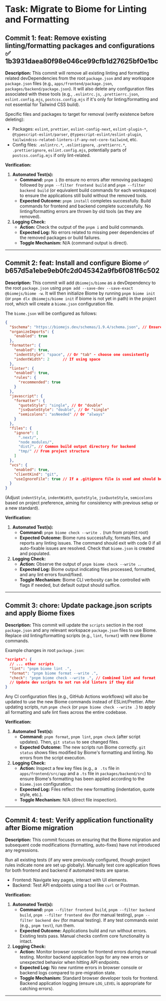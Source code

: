# Task: Migrate to Biome for Linting and Formatting

## Commit 1: feat: Remove existing linting/formatting packages and configurations ✅ 1b3931daea80f98e046ce99cfb1d27625bf0e1bc
**Description:**
This commit will remove all existing linting and formatting related devDependencies from the root `package.json` and any workspace `package.json` files (e.g., `apps/frontend/package.json`, `packages/backend/package.json`). It will also delete any configuration files associated with these tools (e.g., `.eslintrc.js`, `.prettierrc.json`, `eslint.config.mjs`, `postcss.config.mjs` if it's only for linting/formatting and not essential for Tailwind CSS build).

Specific files and packages to target for removal (verify existence before deleting):
- Packages: `eslint`, `prettier`, `eslint-config-next`, `eslint-plugin-*`, `@typescript-eslint/parser`, `@typescript-eslint/eslint-plugin`, `tailwindcss-related-linters-if-any-not-core-tailwind`, etc.
- Config files: `.eslintrc.*`, `.eslintignore`, `.prettierrc.*`, `.prettierignore`, `eslint.config.mjs`, potentially parts of `postcss.config.mjs` if only lint-related.

**Verification:**
1.  **Automated Test(s):**
    *   **Command:** `pnpm i` (to ensure no errors after removing packages) followed by `pnpm --filter frontend build` and `pnpm --filter backend build` (or equivalent build commands for each workspace) to ensure the applications still build without the removed tools.
    *   **Expected Outcome:** `pnpm install` completes successfully. Build commands for frontend and backend complete successfully. No linting/formatting errors are thrown by old tools (as they are removed).
2.  **Logging Check:**
    *   **Action:** Check the output of the `pnpm i` and build commands.
    *   **Expected Log:** No errors related to missing peer dependencies of the removed packages or build failures.
    *   **Toggle Mechanism:** N/A (command output is direct).

---

## Commit 2: feat: Install and configure Biome ✅ b657d5a1ebe9eb0fc2d045342a9fb6f081f6c502
**Description:**
This commit will add `@biomejs/biome` as a devDependency to the root `package.json` using `pnpm add --save-dev --save-exact @biomejs/biome -w`. It will then initialize Biome by running `pnpm biome init` (or `pnpm dlx @biomejs/biome init` if biome is not yet in path) in the project root, which will create a `biome.json` configuration file.

The `biome.json` will be configured as follows:
```json
{
  "$schema": "https://biomejs.dev/schemas/1.9.4/schema.json", // Ensure this is the latest schema
  "organizeImports": {
    "enabled": true
  },
  "formatter": {
    "enabled": true,
    "indentStyle": "space", // Or "tab" - choose one consistently
    "indentWidth": 2      // If using space
  },
  "linter": {
    "enabled": true,
    "rules": {
      "recommended": true
    }
  },
  "javascript": {
    "formatter": {
      "quoteStyle": "single", // Or "double"
      "jsxQuoteStyle": "double", // Or "single"
      "semicolons": "asNeeded" // Or "always"
    }
  },
  "files": {
    "ignore": [
      ".next/",
      "node_modules/",
      "dist/", // Common build output directory for backend
      "tmp/" // From project structure
    ]
  },
  "vcs": {
    "enabled": true,
    "clientKind": "git",
    "useIgnoreFile": true // If a .gitignore file is used and should be respected by Biome
  }
}
```
(Adjust `indentStyle`, `indentWidth`, `quoteStyle`, `jsxQuoteStyle`, `semicolons` based on project preference, aiming for consistency with previous setup or a new standard).

**Verification:**
1.  **Automated Test(s):**
    *   **Command:** `pnpm biome check --write .` (run from project root)
    *   **Expected Outcome:** Biome runs successfully, formats files, and reports any linting issues. The command should exit with code 0 if all auto-fixable issues are resolved. Check that `biome.json` is created and populated.
2.  **Logging Check:**
    *   **Action:** Observe the output of `pnpm biome check --write .`.
    *   **Expected Log:** Biome output indicating files processed, formatted, and any lint errors found/fixed.
    *   **Toggle Mechanism:** Biome CLI verbosity can be controlled with flags if needed, but default output should suffice.

---

## Commit 3: chore: Update package.json scripts and apply Biome fixes
**Description:**
This commit will update the `scripts` section in the root `package.json` and any relevant workspace `package.json` files to use Biome.
Replace old linting/formatting scripts (e.g., `lint`, `format`) with new Biome commands.

Example changes in root `package.json`:
```json
"scripts": {
  // ... other scripts
  "lint": "pnpm biome lint .",
  "format": "pnpm biome format --write .",
  "check": "pnpm biome check --write .", // Combined lint and format
  // Update dev scripts to not run old linters if they did
}
```
Any CI configuration files (e.g., GitHub Actions workflows) will also be updated to use the new Biome commands instead of ESLint/Prettier.
After updating scripts, run `pnpm check` (or `pnpm biome check --write .`) to apply all formatting and safe lint fixes across the entire codebase.

**Verification:**
1.  **Automated Test(s):**
    *   **Command:** `pnpm format`, `pnpm lint`, `pnpm check` (after script updates). Then, `git status` to see changed files.
    *   **Expected Outcome:** The new scripts run Biome correctly. `git status` shows files modified by Biome's formatting and linting. No errors from the script execution.
2.  **Logging Check:**
    *   **Action:** Inspect a few key files (e.g., a ` .ts` file in `apps/frontend/src/app` and a `.ts` file in `packages/backend/src`) to ensure Biome's formatting has been applied according to the `biome.json` configuration.
    *   **Expected Log:** Files reflect the new formatting (indentation, quote style, etc.).
    *   **Toggle Mechanism:** N/A (direct file inspection).

---

## Commit 4: test: Verify application functionality after Biome migration
**Description:**
This commit focuses on ensuring that the Biome migration and subsequent code modifications (formatting, auto-fixes) have not introduced any regressions.

Run all existing tests (if any were previously configured, though project rules indicate none are set up globally).
Manually test core application flows for both frontend and backend if automated tests are sparse.
- Frontend: Navigate key pages, interact with UI elements.
- Backend: Test API endpoints using a tool like `curl` or Postman.

**Verification:**
1.  **Automated Test(s):**
    *   **Command:** `pnpm --filter frontend build`, `pnpm --filter backend build`, `pnpm --filter frontend dev` (for manual testing), `pnpm --filter backend dev` (for manual testing). If any test commands exist (e.g., `pnpm test`), run them.
    *   **Expected Outcome:** Applications build and run without errors. Existing tests pass. Manual checks confirm core functionality is intact.
2.  **Logging Check:**
    *   **Action:** Monitor browser console for frontend errors during manual testing. Monitor backend application logs for any new errors or unexpected behavior when hitting API endpoints.
    *   **Expected Log:** No new runtime errors in browser console or backend logs compared to pre-migration state.
    *   **Toggle Mechanism:** Standard browser developer tools for frontend. Backend application logging (ensure `LOG_LEVEL` is appropriate for catching errors).

---
<!-- TODO: The project rules state "test" script in root package.json is a placeholder. Confirm if there are actual test suites in frontend or backend workspaces that need to be run in Commit 4. -->
<!-- TODO: Confirm if postcss.config.mjs is solely for linting/formatting or if it's essential for Tailwind CSS build process, to decide on its removal in Commit 1. --> 